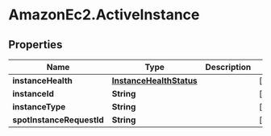 # AmazonEc2.ActiveInstance

## Properties

Name | Type | Description | Notes
------------ | ------------- | ------------- | -------------
**instanceHealth** | [**InstanceHealthStatus**](InstanceHealthStatus.md) |  | [optional] 
**instanceId** | **String** |  | [optional] 
**instanceType** | **String** |  | [optional] 
**spotInstanceRequestId** | **String** |  | [optional] 


